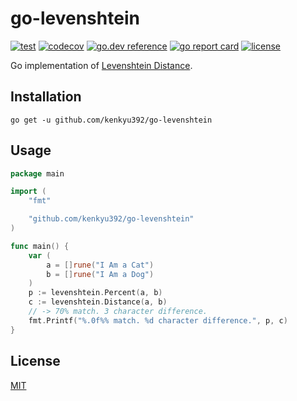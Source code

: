 # go-levenshtein

[![test](https://github.com/kenkyu392/go-levenshtein/workflows/test/badge.svg?branch=master)](https://github.com/kenkyu392/go-levenshtein)
[![codecov](https://codecov.io/gh/kenkyu392/go-levenshtein/branch/master/graph/badge.svg)](https://codecov.io/gh/kenkyu392/go-levenshtein)
[![go.dev reference](https://img.shields.io/badge/go.dev-reference-00ADD8?logo=go)](https://pkg.go.dev/github.com/kenkyu392/go-levenshtein)
[![go report card](https://goreportcard.com/badge/github.com/kenkyu392/go-levenshtein)](https://goreportcard.com/report/github.com/kenkyu392/go-levenshtein)
[![license](https://img.shields.io/github/license/kenkyu392/go-levenshtein)](LICENSE)

Go implementation of [Levenshtein Distance](https://en.wikipedia.org/wiki/Levenshtein_distance).

## Installation

```
go get -u github.com/kenkyu392/go-levenshtein
```

## Usage

```go
package main

import (
	"fmt"

	"github.com/kenkyu392/go-levenshtein"
)

func main() {
	var (
		a = []rune("I Am a Cat")
		b = []rune("I Am a Dog")
	)
	p := levenshtein.Percent(a, b)
	c := levenshtein.Distance(a, b)
	// -> 70% match. 3 character difference.
	fmt.Printf("%.0f%% match. %d character difference.", p, c)
}
```

## License

[MIT](LICENSE)
